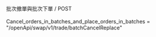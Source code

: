 批次撤單與批次下單 / POST \
\
Cancel_orders_in_batches_and_place_orders_in_batches = "/openApi/swap/v1/trade/batchCancelReplace"

